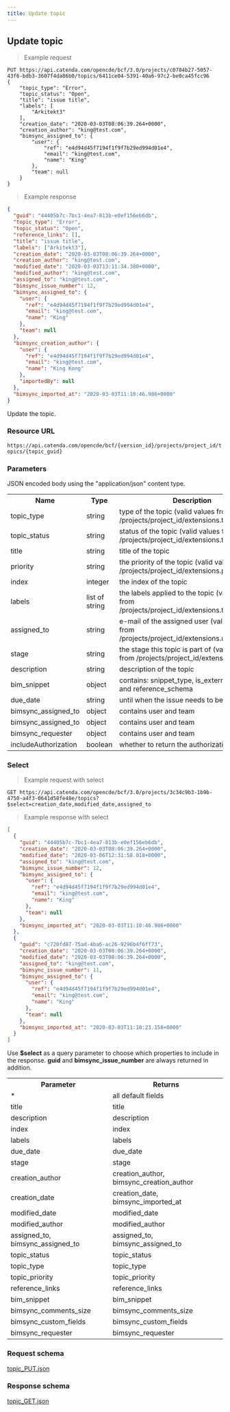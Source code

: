 ```yaml
---
title: Update topic
---
```


## Update topic

> Example request

```http
PUT https://api.catenda.com/opencde/bcf/3.0/projects/c0784b27-5057-43f6-bdb3-3607f4da86b0/topics/6411ce04-5391-40a6-97c2-be0ca45fcc96
{
    "topic_type": "Error",
    "topic_status": "Open",
    "title": "issue title",
    "labels": [
        "Arkitekt3"
    ],
    "creation_date": "2020-03-03T08:06:39.264+0000",
    "creation_author": "king@test.com",
    "bimsync_assigned_to": {
        "user": {
            "ref": "e4d94d45f7194f1f9f7b29ed994d01e4",
            "email": "king@test.com",
            "name": "King"
        },
        "team": null
    }
}
```

> Example response

```json
{
  "guid": "44405b7c-7bc1-4ea7-813b-e0ef156eb6db",
  "topic_type": "Error",
  "topic_status": "Open",
  "reference_links": [],
  "title": "issue title",
  "labels": ["Arkitekt3"],
  "creation_date": "2020-03-03T08:06:39.264+0000",
  "creation_author": "king@test.com",
  "modified_date": "2020-03-03T13:11:34.380+0000",
  "modified_author": "king@test.com",
  "assigned_to": "king@test.com",
  "bimsync_issue_number": 12,
  "bimsync_assigned_to": {
    "user": {
      "ref": "e4d94d45f7194f1f9f7b29ed994d01e4",
      "email": "king@test.com",
      "name": "King"
    },
    "team": null
  },
  "bimsync_creation_author": {
    "user": {
      "ref": "e4d94d45f7194f1f9f7b29ed994d01e4",
      "email": "king@test.com",
      "name": "King Kong"
    },
    "importedBy": null
  },
  "bimsync_imported_at": "2020-03-03T11:10:46.986+0000"
}
```

Update the topic.

### Resource URL

`https://api.catenda.com/opencde/bcf/{version_id}/projects/project_id/topics/{topic_guid}`

### Parameters

JSON encoded body using the "application/json" content type.

<table class="table">
    <tr><th>Name</th><th>Type</th><th>Description</th><th>Required</th></tr>    
    <tr>
        <td>topic_type</td>
        <td>string</td>
        <td>type of the topic (valid values from /projects/project_id/extensions.topic_type)</td>
        <td>Optional, default first type from /projects/project_id/extensions.topic_type</td>
    </tr>
    <tr>
        <td>topic_status</td>
        <td>string</td>
        <td>status of the topic (valid values from /projects/project_id/extensions.topic_status)</td>
        <td>Optional, default first open status from /projects/project_id/extensions.topic_status</td>
    </tr>
    <tr>
        <td>title</td>
        <td>string</td>
        <td>title of the topic</td>
        <td>Mandatory</td>
    </tr>
    <tr>
        <td>priority</td>
        <td>string</td>
        <td>the priority of the topic (valid values from /projects/project_id/extensions.priority)</td>
        <td>Optional</td>
    </tr>
    <tr>
        <td>index</td>
        <td>integer</td>
        <td>the index of the topic</td>
        <td>Optional</td>
    </tr>
    <tr>
        <td>labels</td>
        <td>list of string</td>
        <td>the labels applied to the topic (valid values from /projects/project_id/extensions.topic_label)</td>
        <td>Optional</td>
    </tr>
    <tr>
        <td>assigned_to</td>
        <td>string</td>
        <td>e-mail of the assigned user (valid values from /projects/project_id/extensions.user_id_type)</td>
        <td>Optional, default unassigned</td>
    </tr>
    <tr>
        <td>stage</td>
        <td>string</td>
        <td>the stage this topic is part of (valid values from /projects/project_id/extensions.stage)</td>
        <td>Optional</td>
    </tr>
    <tr>
        <td>description</td>
        <td>string</td>
        <td>description of the topic</td>
        <td>Optional</td>
    </tr>
    <tr>
        <td>bim_snippet</td>
        <td>object</td>
        <td>contains: snippet_type, is_external, reference and reference_schema</td>
        <td>Optional</td>
    </tr>
    <tr>
        <td>due_date</td>
        <td>string</td>
        <td>until when the issue needs to be resolved</td>
        <td>Optional</td>
    </tr>
    <tr>
        <td>bimsync_assigned_to</td>
        <td>object</td>
        <td>contains user and team</td>
        <td>Optional, overwrites assigned_to if set</td>
    </tr>
        <tr>
        <td>bimsync_assigned_to</td>
        <td>object</td>
        <td>contains user and team</td>
        <td>Optional, overwrites assigned_to if set</td>
    </tr>
    <tr>
        <td>bimsync_requester</td>
        <td>object</td>
        <td>contains user and team</td>
        <td>Optional</td>
    </tr>
    <tr>
        <td>includeAuthorization</td>
        <td>boolean</td>
        <td>whether to return the authorization object</td>
        <td>Optional</td>
    </tr>
</table>

### Select

> Example request with select

```http
GET https://api.catenda.com/opencde/bcf/3.0/projects/3c34c9b3-1b9b-4750-a4f3-0641d58fe48e/topics?$select=creation_date,modified_date,assigned_to
```

> Example response with select

```json
[
  {
    "guid": "44405b7c-7bc1-4ea7-813b-e0ef156eb6db",
    "creation_date": "2020-03-03T08:06:39.264+0000",
    "modified_date": "2020-03-06T12:31:58.018+0000",
    "assigned_to": "king@test.com",
    "bimsync_issue_number": 12,
    "bimsync_assigned_to": {
      "user": {
        "ref": "e4d94d45f7194f1f9f7b29ed994d01e4",
        "email": "king@test.com",
        "name": "King"
      },
      "team": null
    },
    "bimsync_imported_at": "2020-03-03T11:10:46.986+0000"
  },
  {
    "guid": "c720fd87-75ad-4ba6-ac26-9296b4f6ff73",
    "creation_date": "2020-03-03T08:06:39.264+0000",
    "modified_date": "2020-03-03T08:06:39.264+0000",
    "assigned_to": "king@test.com",
    "bimsync_issue_number": 11,
    "bimsync_assigned_to": {
      "user": {
        "ref": "e4d94d45f7194f1f9f7b29ed994d01e4",
        "email": "king@test.com",
        "name": "King"
      },
      "team": null
    },
    "bimsync_imported_at": "2020-03-03T11:10:23.158+0000"
  }
]
```

Use **$select** as a query parameter to choose which properties to include in the response. **guid** and **bimsync_issue_number** are always returned in addition.

<table class="table">
  <tr><th>Parameter</th><th>Returns</th></tr>
  <tr><td>*</td><td>all default fields</td></tr>
  <tr><td>title</td><td>title</td></tr>
  <tr><td>description</td><td>description</td></tr>
  <tr><td>index</td><td>index</td></tr>
  <tr><td>labels</td><td>labels</td></tr>
  <tr><td>due_date</td><td>due_date</td></tr>
  <tr><td>stage</td><td>stage</td></tr>
  <tr><td>creation_author</td><td>creation_author, bimsync_creation_author</td></tr>
  <tr><td>creation_date</td><td>creation_date, bimsync_imported_at</td></tr>
  <tr><td>modified_date</td><td>modified_date</td></tr>
  <tr><td>modified_author</td><td>modified_author</td></tr>
  <tr><td>assigned_to, bimsync_assigned_to</td><td>assigned_to, bimsync_assigned_to</td></tr>
  <tr><td>topic_status</td><td>topic_status</td></tr>
  <tr><td>topic_type</td><td>topic_type</td></tr>
  <tr><td>topic_priority</td><td>topic_priority</td></tr>
  <tr><td>reference_links</td><td>reference_links</td></tr>
  <tr><td>bim_snippet</td><td>bim_snippet</td></tr>
  <tr><td>bimsync_comments_size</td><td>bimsync_comments_size</td></tr>
  <tr><td>bimsync_custom_fields</td><td>bimsync_custom_fields</td></tr>
  <tr><td>bimsync_requester</td><td>bimsync_requester</td></tr>
</table>

### Request schema

[topic_PUT.json](https://github.com/buildingSMART/BCF-API/blob/release_3_0/Schemas_draft-03/Collaboration/Topic/topic_PUT.json)

### Response schema

[topic_GET.json](https://github.com/buildingSMART/BCF-API/blob/release_3_0/Schemas_draft-03/Collaboration/Topic/topic_GET.json)
